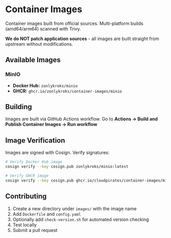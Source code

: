 # Container Images

Container images built from official sources. Multi-platform builds (amd64/arm64) scanned with Trivy.

**We do NOT patch application sources** - all images are built straight from upstream without modifications.

## Available Images

### MinIO
- **Docker Hub:** `zonlykroks/minio`
- **GHCR:** `ghcr.io/zonlykroks/container-images/minio`

## Building

Images are built via GitHub Actions workflow. Go to **Actions → Build and Publish Container Images → Run workflow**

## Image Verification

Images are signed with Cosign. Verify signatures:

```bash
# Verify Docker Hub image
cosign verify --key cosign.pub zonlykroks/minio:latest

# Verify GHCR image
cosign verify --key cosign.pub ghcr.io/cloudpirates/container-images/minio:latest
```

## Contributing

1. Create a new directory under `images/` with the image name
2. Add `Dockerfile` and `config.yaml`
3. Optionally add `check-version.sh` for automated version checking
4. Test locally
5. Submit a pull request
